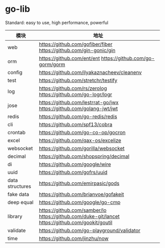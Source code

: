 # go-lib
Standard: easy to use, high performance, powerful

| 模块 | 地址 |
| -|-|
| web | https://github.com/gofiber/fiber https://github.com/gin-gonic/gin |
| orm | https://github.com/ent/ent https://github.com/go-gorm/gorm |
| config | https://github.com/ilyakaznacheev/cleanenv |
| test | https://github.com/stretchr/testify | 
| log | https://github.com/rs/zerolog https://github.com/go-logr/logr | 
| jose | https://github.com/lestrrat-go/jwx https://github.com/golang-jwt/jwt |
| redis | https://github.com/go-redis/redis |
| cli | https://github.com/spf13/cobra |
| crontab | https://github.com/go-co-op/gocron |
| excel | https://github.com/qax-os/excelize |
| websocket | https://github.com/gorilla/websocket |
| decimal | https://github.com/shopspring/decimal |
| di | https://github.com/google/wire |
| uuid | https://github.com/gofrs/uuid |
| data structures | https://github.com/emirpasic/gods | 
| fake data | https://github.com/brianvoe/gofakeit | 
| deep equal | https://github.com/google/go-cmp | 
| library | https://github.com/samber/lo https://github.com/duke-git/lancet https://github.com/gookit/goutil | 
| validate | https://github.com/go-playground/validator | 
| time | https://github.com/jinzhu/now | 


